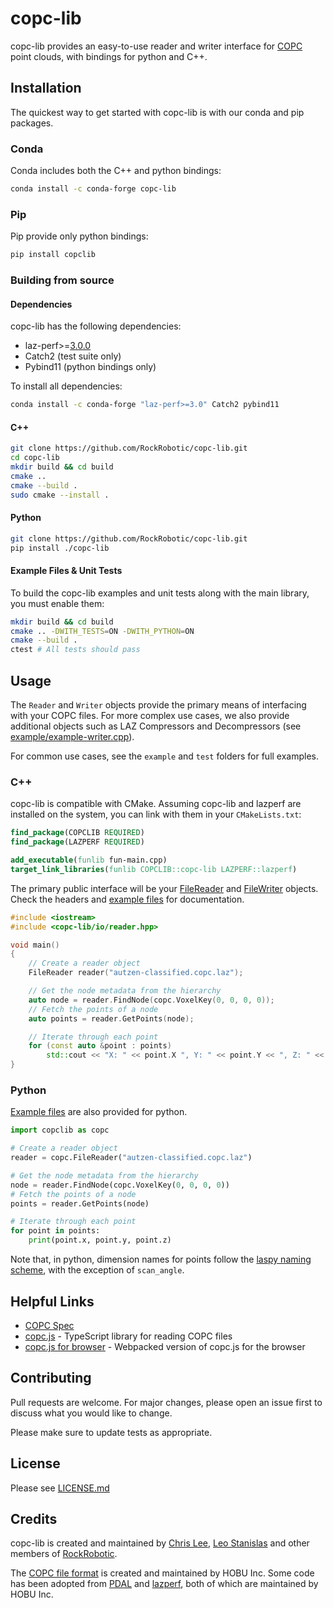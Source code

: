 # copc-lib

copc-lib provides an easy-to-use reader and writer interface for [COPC](https://copc.io/) point clouds, with bindings for python and C++.

## Installation

The quickest way to get started with copc-lib is with our conda and pip packages.

### Conda
Conda includes both the C++ and python bindings:

```bash
conda install -c conda-forge copc-lib
```

### Pip
Pip provide only python bindings:

```bash
pip install copclib
```

### Building from source

#### Dependencies

copc-lib has the following dependencies:

- laz-perf>=[3.0.0](https://github.com/hobu/laz-perf/releases/tag/3.0.0)
- Catch2 (test suite only)
- Pybind11 (python bindings only)

To install all dependencies:
```bash
conda install -c conda-forge "laz-perf>=3.0" Catch2 pybind11
```

#### C++

```bash
git clone https://github.com/RockRobotic/copc-lib.git
cd copc-lib
mkdir build && cd build
cmake ..
cmake --build .
sudo cmake --install .
```

#### Python

```bash
git clone https://github.com/RockRobotic/copc-lib.git
pip install ./copc-lib
```

#### Example Files & Unit Tests

To build the copc-lib examples and unit tests along with the main library, you must enable them:

```bash
mkdir build && cd build
cmake .. -DWITH_TESTS=ON -DWITH_PYTHON=ON
cmake --build .
ctest # All tests should pass
```

## Usage

The `Reader` and `Writer` objects provide the primary means of interfacing with your COPC files. For more complex use cases, we also provide additional objects such as LAZ Compressors and Decompressors (see [example/example-writer.cpp](example/example-writer.cpp)).

For common use cases, see the `example` and `test` folders for full examples.

### C++

copc-lib is compatible with CMake. Assuming copc-lib and lazperf are installed on the system, you can link with them in your `CMakeLists.txt`:

```CMake
find_package(COPCLIB REQUIRED)
find_package(LAZPERF REQUIRED)

add_executable(funlib fun-main.cpp)
target_link_libraries(funlib COPCLIB::copc-lib LAZPERF::lazperf)
```

The primary public interface will be your [FileReader](./cpp/include/copc-lib/io/copc_reader.hpp) and [FileWriter](./cpp/include/copc-lib/io/copc_writer.hpp) objects. Check the headers and [example files](./example) for documentation.

```cpp
#include <iostream>
#include <copc-lib/io/reader.hpp>

void main()
{
    // Create a reader object
    FileReader reader("autzen-classified.copc.laz");

    // Get the node metadata from the hierarchy
    auto node = reader.FindNode(copc.VoxelKey(0, 0, 0, 0));
    // Fetch the points of a node
    auto points = reader.GetPoints(node);

    // Iterate through each point
    for (const auto &point : points)
        std::cout << "X: " << point.X ", Y: " << point.Y << ", Z: " << point.Z  << std::endl;
}
```

### Python

[Example files](./example) are also provided for python.

```python
import copclib as copc

# Create a reader object
reader = copc.FileReader("autzen-classified.copc.laz")

# Get the node metadata from the hierarchy
node = reader.FindNode(copc.VoxelKey(0, 0, 0, 0))
# Fetch the points of a node
points = reader.GetPoints(node)

# Iterate through each point
for point in points:
    print(point.x, point.y, point.z)
```

Note that, in python, dimension names for points follow the [laspy naming scheme](https://laspy.readthedocs.io/en/latest/intro.html#point-format-6), with the exception of `scan_angle`.

## Helpful Links

- [COPC Spec](https://copc.io/)
- [copc.js](https://github.com/connormanning/copc.js) - TypeScript library for reading COPC files
- [copc.js for browser](https://github.com/connormanning/copc.js/pull/1) - Webpacked version of copc.js for the browser

## Contributing

Pull requests are welcome. For major changes, please open an issue first to discuss what you would like to change.

Please make sure to update tests as appropriate.

## License

Please see [LICENSE.md](LICENSE.md)

## Credits

copc-lib is created and maintained by [Chris Lee](https://github.com/CCInc), [Leo Stanislas](https://github.com/leo-stan) and other members of [RockRobotic](https://github.com/RockRobotic).

The [COPC file format](https://copc.io) is created and maintained by HOBU Inc.
Some code has been adopted from [PDAL](https://github.com/PDAL/PDAL) and [lazperf](https://github.com/hobu/laz-perf), both of which are maintained by HOBU Inc.
